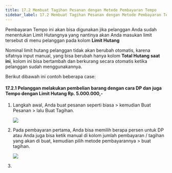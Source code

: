 ```yaml
---
title: 17.2 Membuat Tagihan Pesanan dengan Metode Pembayaran Tempo
sidebar_label: 17.2 Membuat Tagihan Pesanan dengan Metode Pembayaran Tempo
---
```

Pembayaran Tempo ini akan bisa digunakan jika pelanggan Anda sudah menentukan Limit Hutangnya yang nantinya akan Anda masukan limit tersebut di menu pelanggan pada kolom **Limit Hutang**

Nominal limit hutang pelanggan tidak akan berubah o﻿tomatis, karena sifatnya input manual, yang bisa berubah hanya kolom **Total Hutang saat ini**, kolom ini bisa bertambah dan berkurang secara otomatis ketika pelanggan sudah menggunakannya.

B﻿erikut dibawah ini contoh beberapa case: 

#### 1﻿7.2.1 Pelanggan melakukan pembelian barang dengan cara DP dan juga Tempo dengan Limit Hutang Rp. 5.000.000,-

1. L﻿angkah awal, Anda buat pesanan seperti biasa > kemudian Buat Pesanan > lalu Buat Tagihan.

   ![](/img/17.2.1-buat-tagihan-dengan-dp-dan-tempo.png)
2. Pada pembayaran pertama, Anda bisa memilih berapa persen untuk DP atau Anda juga bisa ketik manual di kolom jumlah pembayaran / tagihan yang akan di buat, kemudian pilih metode pembayarannya > buat tagihan.

   ![](/img/17.2.1-pilih-dp.png)
3.